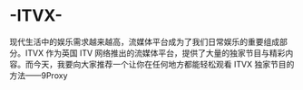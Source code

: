 # -ITVX-
现代生活中的娱乐需求越来越高，流媒体平台成为了我们日常娱乐的重要组成部分。ITVX 作为英国 ITV 网络推出的流媒体平台，提供了大量的独家节目与精彩内容。而今天，我要向大家推荐一个让你在任何地方都能轻松观看 ITVX 独家节目的方法——9Proxy
